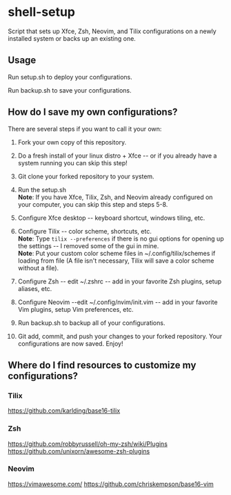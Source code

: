 # shell-setup
Script that sets up Xfce, Zsh, Neovim, and Tilix configurations on a newly installed system or backs up an existing one.

## Usage
Run setup.sh to deploy your configurations.

Run backup.sh to save your configurations.

## How do I save my own configurations?
There are several steps if you want to call it your own:

1. Fork your own copy of this repository.

2. Do a fresh install of your linux distro + Xfce -- or if you already have a system running you can skip this step!

3. Git clone your forked repository to your system.

4. Run the setup.sh <br>
**Note**: If you have Xfce, Tilix, Zsh, and Neovim already configured on your computer, you can skip this step and steps 5-8. <br>

5. Configure Xfce desktop -- keyboard shortcut, windows tiling, etc.

6. Configure Tilix -- color scheme, shortcuts, etc. <br>
**Note**: Type `tilix --preferences` if there is no gui options for opening up the settings -- I removed some of the gui in mine. <br>
**Note**: Put your custom color scheme files in ~/.config/tilix/schemes if loading from file (A file isn't necessary, Tilix will save a color scheme without a file).

7. Configure Zsh -- edit ~/.zshrc -- add in your favorite Zsh plugins, setup aliases, etc.

8. Configure Neovim --edit ~/.config/nvim/init.vim -- add in your favorite Vim plugins, setup Vim preferences, etc.

9. Run backup.sh to backup all of your configurations.

10. Git add, commit, and push your changes to your forked repository. Your configurations are now saved. Enjoy!

## Where do I find resources to customize my configurations?

### Tilix
https://github.com/karlding/base16-tilix

### Zsh
https://github.com/robbyrussell/oh-my-zsh/wiki/Plugins
https://github.com/unixorn/awesome-zsh-plugins

### Neovim
https://vimawesome.com/
https://github.com/chriskempson/base16-vim
